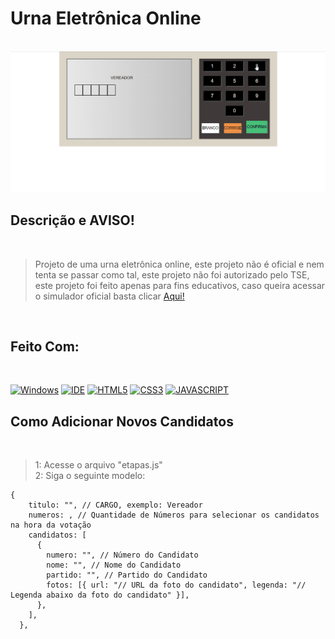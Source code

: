 # Urna Eletrônica Online

<br>

<img src="./assets/preview.gif">

<br>

## Descrição e AVISO!

<br>

> Projeto de uma urna eletrônica online, este projeto não é oficial e nem tenta se passar como tal, este projeto não foi autorizado pelo TSE, este projeto foi feito apenas para fins educativos, caso queira acessar o simulador oficial basta clicar [Aqui!](https://www.tse.jus.br/eleicoes/urna-eletronica/simulacao-de-votacao)

<br>

## Feito Com:

<br>

[![Windows](https://img.shields.io/badge/Windows-0078D6?style=for-the-badge&logo=windows&logoColor=white)](https://www.microsoft.com/pt-br/windows/get-windows-10)
[![IDE](https://img.shields.io/badge/Visual_studio_code-0078D4?style=for-the-badge&logo=visual%20studio%20code&logoColor=white)](https://code.visualstudio.com/)
[![HTML5](https://img.shields.io/badge/HTML5-E34F26?style=for-the-badge&logo=html5&logoColor=white)](https://developer.mozilla.org/pt-BR/docs/Web/HTML)
[![CSS3](https://img.shields.io/badge/CSS3-1572B6?style=for-the-badge&logo=css3&logoColor=white)](https://developer.mozilla.org/pt-BR/docs/Web/CSS)
[![JAVASCRIPT](https://img.shields.io/badge/JavaScript-F7DF1E?style=for-the-badge&logo=javascript&logoColor=black)](https://developer.mozilla.org/pt-BR/docs/Web/JavaScript)

## Como Adicionar Novos Candidatos

<br>

> 1: Acesse o arquivo "etapas.js"
> <br>
> 2: Siga o seguinte modelo:
> <br>

```
{
    titulo: "", // CARGO, exemplo: Vereador
    numeros: , // Quantidade de Números para selecionar os candidatos na hora da votação
    candidatos: [
      {
        numero: "", // Número do Candidato
        nome: "", // Nome do Candidato
        partido: "", // Partido do Candidato
        fotos: [{ url: "// URL da foto do candidato", legenda: "// Legenda abaixo da foto do candidato" }],
      },
    ],
  },
```
